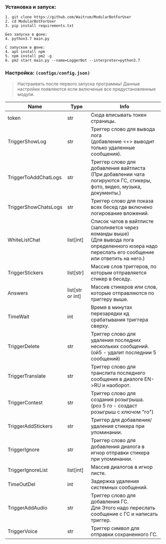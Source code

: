 ### Установка и запуск:
```
1. git clone https://github.com/Waitrum/ModularBotForUser
2. cd ModularBotForUser
3. pip install requirements.txt

Без запуска в фоне:
4. python3.7 main.py

С запускои в фоне:
4. apt install npm
5. npm install pm2 -g
6. pm2 start main.py --name=LoggerBot --interpreter=python3.7
```




### Настройка: `(configs/config.json)`
> Настраивать после первого запуска программы!
> Данные настройки появляются если включеные все предустановленные модули. 

Name                 |       Type       | Info
---                  | ---              | ---
token                | str              | Сюда вписывать токен страницы.
TriggerShowLog       | str              | Триггер слово для вывода лога <br> (добавление <+> выводит только удаленные сообщения).
TriggerToAddChatLogs | str              | Триггер слово для добавления вайтлиста<br>(При добавлении чата логируются ГС, стикеры, фото, видео, музыка, документы.)
TriggerShowChatsLogs | str              | Триггер слово для показа всех бесед где включено логирование вложений.
WhiteListChat        | list[int]        | Список чатов в вайтлисте (заполняется через команды выше)<br>(Для вывода лога определенного юзера надо переслать его сообщение или ответить на него.)
TriggerStickers      | list[str]        | Массив слов триггеров, по которым отправляется стикер в беседу.
Answers              | list[str or int] | Массив стикеров или слов, которые отправляются по триггеру выше.
TimeWait             | int              | Время в минутах перезарядки кд срабатывания триггера сверху.
TriggerDelete        | str              | Триггер слово для удаления последних нескольких сообщений.<br>(ой5 - удалит последнии 5 сообщений)
TriggerTranslate     | str              | Триггер слово для транслита последнего сообщения в диалоге EN->RU и наоборот.
TriggerContest       | str              | Триггер слово для создания розыгрыша.<br>(роз 5 го - создаст розыгрыш с ключом "го")
TriggerAddStickers   | str              | Триггер для добавления/удаления стикера при упоминании.
TriggerIgnore        | str              | Триггер слово для добавления диалога в игнор отправки стикера при упоминании.
TriggerIgnoreList    | list[int]        | Массив диалогов в игнор листе.
TimeOutDel           | int              | Задержка удаления системных сообщений.
TriggerAddAudio      | str              | Триггер слово для добавления ГС.<br> Для Этого надо переслать сообщение с ГС и написать триггер.
TriggerVoice         | str              | Триггер символ для отправки сохраненного ГС.